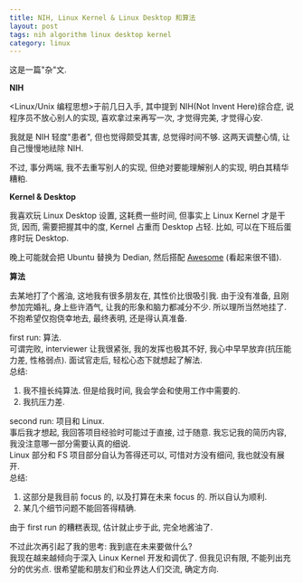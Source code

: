 ```yaml
---
title: NIH, Linux Kernel & Linux Desktop 和算法
layout: post
tags: nih algorithm linux desktop kernel
category: linux
---
```


这是一篇"杂"文.

**NIH**

<Linux/Unix 编程思想>于前几日入手, 其中提到 NIH(Not Invent Here)综合症, 说程序员不放心别人的实现, 喜欢拿过来再写一次, 才觉得完美, 才觉得心安.

我就是 NIH 轻度"患者", 但也觉得颇受其害, 总觉得时间不够. 这两天调整心情, 让自己慢慢地祛除 NIH.

不过, 事分两端, 我不去重写别人的实现, 但绝对要能理解别人的实现, 明白其精华糟粕.

**Kernel & Desktop**

我喜欢玩 Linux Desktop 设置, 这耗费一些时间, 但事实上 Linux Kernel 才是干货, 因而, 需要把握其中的度, Kernel 占重而 Desktop 占轻. 比如, 可以在下班后蛋疼时玩 Desktop.

晚上可能就会把 Ubuntu 替换为 Dedian, 然后搭配 [Awesome](http://awesome.naquadah.org/) (看起来很不错).

**算法**

去某地打了个酱油, 这地我有很多朋友在, 其性价比很吸引我. 由于没有准备, 且刚参加完婚礼, 身上些许酒气, 让我的形象和脑力都减分不少. 所以理所当然地挂了. 不抱希望仅抱侥幸地去, 最终表明, 还是得认真准备.

first run: 算法.  
可谓完败, interviewer 让我很紧张, 我的发挥也极其不好, 我心中早早放弃(抗压能力差, 性格弱点). 面试官走后, 轻松心态下就想起了解法.  
总结:  
1. 我不擅长纯算法. 但是给我时间, 我会学会和使用工作中需要的.  
2. 我抗压力差.  

second run: 项目和 Linux.  
事后我才想起, 我回答项目经验时可能过于直接, 过于随意. 我忘记我的简历内容, 我没注意哪一部分需要认真的细说.  
Linux 部分和 FS 项目部分自认为答得还可以, 可惜对方没有细问, 我也就没有展开.  
总结:  
1. 这部分是我目前 focus 的, 以及打算在未来 focus 的. 所以自认为顺利.  
2. 某几个细节问题不能回答得精确.

由于 first run 的糟糕表现, 估计就止步于此, 完全地酱油了.

不过此次再引起了我的思考: 我到底在未来要做什么?  
我现在越来越倾向于深入 Linux Kernel 开发和调优了. 但我见识有限, 不能列出充分的优劣点. 很希望能和朋友们和业界达人们交流, 确定方向.
